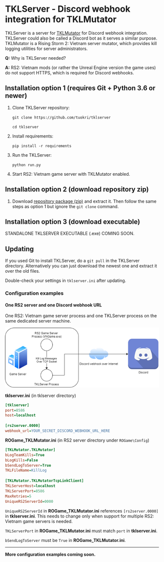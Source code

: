 # TKLServer - Discord webhook integration for TKLMutator

TKLServer is a server for [TKLMutator](https://github.com/tuokri/rs2-tklogging)
for Discord webhook integration. TKLServer could also be called a Discord bot as it
serves a similar purpose.
TKLMutator is a Rising Storm 2: Vietnam server mutator, which provides kill logging
utilities for server administrators.

**Q:** Why is TKLServer needed?

**A:** RS2: Vietnam mods (or rather the Unreal Engine version the game uses)
do not support HTTPS, which is required for Discord webhooks.

## Installation option 1 (requires Git + Python 3.6 or newer)

1. Clone TKLServer repository:

    `git clone https://github.com/tuokri/tklserver`

    `cd tklserver`

2. Install requirements:

    `pip install -r requirements`

3. Run the TKLServer:

    `python run.py`

4. Start RS2: Vietnam game server with TKLMutator enabled.

## Installation option 2 (download repository zip)

1. Download [repository package (zip)](https://github.com/tuokri/tklserver/archive/master.zip)
and extract it. Then follow the same steps as option 1 but ignore the `git clone` command.

## Installation option 3 (download executable)

STANDALONE TKLSERVER EXECUTABLE (.exe) COMING SOON.

## Updating

If you used Git to install TKLServer, do a `git pull` in the TKLServer directory.
Alternatively you can just download the newest one and extract
it over the old files.

Double-check your settings in `tklserver.ini` after updating.

### Configuration examples

#### One RS2 server and one Discord webhook URL

One RS2: Vietnam game server process and one TKLServer process on the
same dedicated server machine.

![1-server-1-webhook](1-server-1-webhook.png)

**tklserver.ini** (in tklserver directory)
```ini
[tklserver]
port=8586
host=localhost

[rs2server.0000]
webhook_url=YOUR_SECRET_DISCORD_WEBHOOK_URL_HERE
```

**ROGame_TKLMutator.ini** (in RS2 server directory under `ROGame\Config`)
```ini
[TKLMutator.TKLMutator]
bLogTeamKills=True
bLogKills=False
bSendLogToServer=True
TKLFileName=KillLog

[TKLMutator.TKLMutatorTcpLinkClient]
TKLServerHost=localhost
TKLServerPort=8586
MaxRetries=5
UniqueRS2ServerId=0000
```

`UniqueRS2ServerId` in **ROGame_TKLMutator.ini** references `[rs2server.0000]` in **tklserver.ini**.
This needs to change only when support for multiple RS2: Vietnam game servers is needed.

`TKLServerPort` in **ROGame_TKLMutator.ini** must match `port` in **tklserver.ini**.

`bSendLogToServer` must be `True` in **ROGame_TKLMutator.ini**.

---

**More configuration examples coming soon.**

